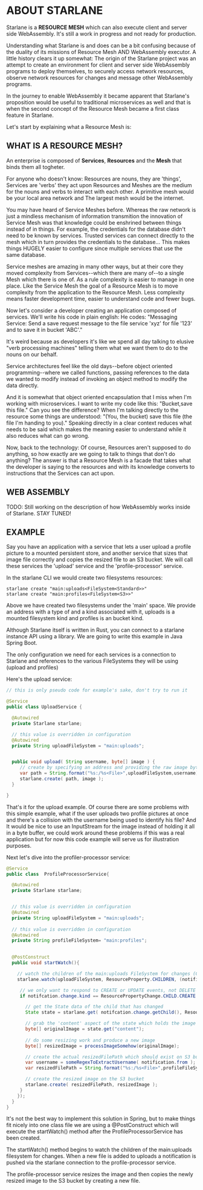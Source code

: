 # ABOUT STARLANE
Starlane is a **RESOURCE MESH** which can also execute client and server side WebAssembly.  It's still a work in progress and not ready for production.

Understanding what Starlane is and does can be a bit confusing because of the duality of its missions of Resource Mesh AND WebAssembly executor.  A little history clears it up somewhat:  The origin of the Starlane project was an attempt to create an environment for client and server side WebAssembly programs to deploy themselves, to securely access network resources, observe network resources for changes and message other WebAssembly programs.  

In the journey to enable WebAssembly it became apparent that Starlane's proposition would be useful to traditional microservices as well and that is when the second concept of the Resource Mesh became a first class feature in Starlane.  

Let's start by explaining what a Resource Mesh is:

## WHAT IS A RESOURCE MESH?
An enterprise is composed of **Services**, **Resources** and the **Mesh** that binds them all togheter.  

For anyone who doesn't know: Resources are nouns, they are 'things', Services are 'verbs' they act upon Resources and Meshes are the medium for the nouns and verbs to interact with each other. A primitive mesh would be your local area network and The largest mesh would be the internet. 

You may have heard of Service Meshes before. Whereas the raw network is just a mindless mechanism of information transmition the innovation of Service Mesh was that knowledge could be enshrined between things instead of in things. For example, the credentials for the database didn't need to be known by services. Trusted services can connect directly to the mesh which in turn provides the credentials to the database... This makes things HUGELY easier to configure since multiple services that use the same database.

Service meshes are amazing in many other ways, but at their core they moved complexity from Services--which there are many of--to a single Mesh which there is one of. As a rule complexity is easier to manage in one place. Like the Service Mesh the goal of a Resource Mesh is to move complexity from the application to the Resource Mesh.  Less complexity means faster development time, easier to understand code and fewer bugs.

Now let's consider a developer creating an application composed of services. We'll write his code in plain english: He codes: "Messaging Service: Send a save request message to the file service 'xyz' for file '123' and to save it in bucket 'ABC'." 

It's weird because as developers it's like we spend all day talking to elusive "verb processing machines"  telling them what we want them to do to the nouns on our behalf.

Service architectures feel like the old days--before object oriented programming--where we called functions, passing references to the data we wanted to modify instead of invoking an object method to modify the data directly.

And it is somewhat that object oriented encapsulation that I miss when I'm working with microservices.  I want to write my code like this: "Bucket,save this file."  Can you see the difference?  When I'm talking directly to the resource some things are understood: "(You, the bucket) save this file (the file I'm handing to you)."  Speaking directly in a clear context reduces what needs to be said which makes the meaning easier to understand while it also reduces what can go wrong.
 
Now, back to the technology: Of course, Resources aren't supposed to do anything, so how exactly are we going to talk to things that don't do anything? The answer is that a Resource Mesh is a facade that takes what the developer is saying to the resources and with its knowledge converts to instructions that the Services can act upon.

## WEB ASSEMBLY
TODO: Still working on the description of how WebAssembly works inside of Starlane. STAY TUNED!

## EXAMPLE
Say you have an application with a service that lets a user upload a profile picture to a mounted persistent store, and another service that sizes that image file correctly and copies the resized file to an S3 bucket.  We will call these services the 'upload' service and the 'profile-processor' service. 

In the starlane CLI we would create two filesystems resources:

```
starlane create "main:uploads<FileSystem<Standard>>"
starlane create "main:profiles<FileSystem<S3>>"
```

Above we have created two filesystems under the 'main' space.  We provide an address with a type of <FileSystem> and a kind associated with it, uploads is a <Standard> mounted filesystem kind and profiles is an <S3> bucket kind.  

Although Starlane itself is written in Rust, you can connect to a starlane instance API using a library.  We are going to write this example in Java Spring Boot.  

The only configuration we need for each services is a connection to Starlane and references to the various FileSystems they will be using (upload and profiles)

Here's the upload service:

```java
// this is only pseudo code for example's sake, don't try to run it

@Service
public class UploadService {

  @Autowired
  private Starlane starlane;

  // this value is overridden in configuration
  @Autowired
  private String uploadFileSystem = "main:uploads";


  public void upload( String username, byte[] image ) {
     // create by specifying an address and providing the raw image bytes as the state
     var path = String.format("%s:/%s<File>",uploadFileSystem,username);
     starlane.create( path, image );   
  }

}
```

That's it for the upload example.  Of course there are some problems with this simple example, what if the user uploads two profile pictures at once and there's a collision with the username being used to identify his file?  And It would be nice to use an InputStream for the image instead of holding it all in a byte buffer, we could work around these problems if this was a real application but for now this code example will serve us for illustration purposes.

Next let's dive into the profiler-processor service:


```java
@Service
public class  ProfileProcessorService{

  @Autowired
  private Starlane starlane;


  // this value is overridden in configuration
  @Autowired 
  private String uploadFileSystem = "main:uploads";
 
  // this value is overridden in configuration
  @Autowired
  private String profileFileSystem= "main:profiles";
 

  @PostConstruct
  public void startWatch(){

    // watch the children of the main:uploads FileSystem for changes (CREATE & DELETE)
    starlane.watch(uploadFileSystem, ResourceProperty.CHILDREN, (notification)-> {

     // we only want to respond to CREATE or UPDATE events, not DELETE
     if notifcation.change.kind == ResourcePropertyChange.CHILD.CREATE {

       // get the State data of the child that has changed
       State state = starlane.get( notifcation.change.getChild(), ResourceProperty.STATE );

       // grab the 'content' aspect of the state which holds the image content
       byte[] originalImage = state.get("content"); 
       
       // do some resizing work and produce a new image
       byte[] resizedImage = processImageSomehow(originalImage);

       // create the actual resizedFilePath which should exist on S3 bucket
       var username = someRegexToExtractUsername( notification.from );
       var resizedFilePath = String.format("%s:/%s<File>",profileFileSystem,username);

       // create the resized image on the S3 bucket
       starlane.create( resizedFilePath, resizedImage );
     }
    }); 
  }
}
```



It's not the best way to implement this solution in Spring, but to make things fit nicely into one class file we are using a @PostConstruct which will execute the startWatch() method after the ProfileProcessorService has been created.

The startWatch() method begins to watch the children of the main:uploads filesystem for changes. When a new file is added to uploads a notification is pushed via the starlane connection to the profile-processor service.  

The profile-processor service resizes the image and then copies the newly resized image to the S3 bucket by creating a new file.  


